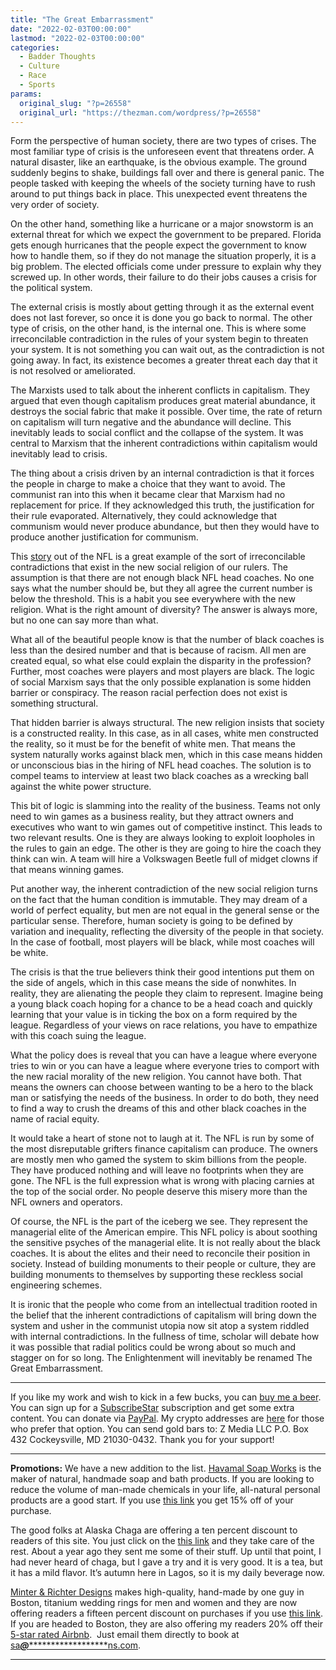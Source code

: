 ```yaml
---
title: "The Great Embarrassment"
date: "2022-02-03T00:00:00"
lastmod: "2022-02-03T00:00:00"
categories:
  - Badder Thoughts
  - Culture
  - Race
  - Sports
params:
  original_slug: "?p=26558"
  original_url: "https://thezman.com/wordpress/?p=26558"
---
```


Form the perspective of human society, there are two types of crises.
The most familiar type of crisis is the unforeseen event that threatens
order. A natural disaster, like an earthquake, is the obvious example.
The ground suddenly begins to shake, buildings fall over and there is
general panic. The people tasked with keeping the wheels of the society
turning have to rush around to put things back in place. This unexpected
event threatens the very order of society.

On the other hand, something like a hurricane or a major snowstorm is an
external threat for which we expect the government to be prepared.
Florida gets enough hurricanes that the people expect the government to
know how to handle them, so if they do not manage the situation
properly, it is a big problem. The elected officials come under pressure
to explain why they screwed up. In other words, their failure to do
their jobs causes a crisis for the political system.

The external crisis is mostly about getting through it as the external
event does not last forever, so once it is done you go back to normal.
The other type of crisis, on the other hand, is the internal one. This
is where some irreconcilable contradiction in the rules of your system
begin to threaten your system. It is not something you can wait out, as
the contradiction is not going away. In fact, its existence becomes a
greater threat each day that it is not resolved or ameliorated.

The Marxists used to talk about the inherent conflicts in capitalism.
They argued that even though capitalism produces great material
abundance, it destroys the social fabric that make it possible. Over
time, the rate of return on capitalism will turn negative and the
abundance will decline. This inevitably leads to social conflict and the
collapse of the system. It was central to Marxism that the inherent
contradictions within capitalism would inevitably lead to crisis.

The thing about a crisis driven by an internal contradiction is that it
forces the people in charge to make a choice that they want to avoid.
The communist ran into this when it became clear that Marxism had no
replacement for price. If they acknowledged this truth, the
justification for their rule evaporated. Alternatively, they could
acknowledge that communism would never produce abundance, but then they
would have to produce another justification for communism.

This
[story](https://au.sports.yahoo.com/brian-flores-sues-nfl-giants-claiming-racial-discrimination-in-hiring-process-211356727.html)
out of the NFL is a great example of the sort of irreconcilable
contradictions that exist in the new social religion of our rulers. The
assumption is that there are not enough black NFL head coaches. No one
says what the number should be, but they all agree the current number is
below the threshold. This is a habit you see everywhere with the new
religion. What is the right amount of diversity? The answer is always
more, but no one can say more than what.

What all of the beautiful people know is that the number of black
coaches is less than the desired number and that is because of racism.
All men are created equal, so what else could explain the disparity in
the profession? Further, most coaches were players and most players are
black. The logic of social Marxism says that the only possible
explanation is some hidden barrier or conspiracy. The reason racial
perfection does not exist is something structural.

That hidden barrier is always structural. The new religion insists that
society is a constructed reality. In this case, as in all cases, white
men constructed the reality, so it must be for the benefit of white men.
That means the system naturally works against black men, which in this
case means hidden or unconscious bias in the hiring of NFL head coaches.
The solution is to compel teams to interview at least two black coaches
as a wrecking ball against the white power structure.

This bit of logic is slamming into the reality of the business. Teams
not only need to win games as a business reality, but they attract
owners and executives who want to win games out of competitive instinct.
This leads to two relevant results. One is they are always looking to
exploit loopholes in the rules to gain an edge. The other is they are
going to hire the coach they think can win. A team will hire a
Volkswagen Beetle full of midget clowns if that means winning games.

Put another way, the inherent contradiction of the new social religion
turns on the fact that the human condition is immutable. They may dream
of a world of perfect equality, but men are not equal in the general
sense or the particular sense. Therefore, human society is going to be
defined by variation and inequality, reflecting the diversity of the
people in that society. In the case of football, most players will be
black, while most coaches will be white.

The crisis is that the true believers think their good intentions put
them on the side of angels, which in this case means the side of
nonwhites. In reality, they are alienating the people they claim to
represent. Imagine being a young black coach hoping for a chance to be a
head coach and quickly learning that your value is in ticking the box on
a form required by the league. Regardless of your views on race
relations, you have to empathize with this coach suing the league.

What the policy does is reveal that you can have a league where everyone
tries to win or you can have a league where everyone tries to comport
with the new racial morality of the new religion. You cannot have both.
That means the owners can choose between wanting to be a hero to the
black man or satisfying the needs of the business. In order to do both,
they need to find a way to crush the dreams of this and other black
coaches in the name of racial equity.

It would take a heart of stone not to laugh at it. The NFL is run by
some of the most disreputable grifters finance capitalism can produce.
The owners are mostly men who gamed the system to skim billions from the
people. They have produced nothing and will leave no footprints when
they are gone. The NFL is the full expression what is wrong with placing
carnies at the top of the social order. No people deserve this misery
more than the NFL owners and operators.

Of course, the NFL is the part of the iceberg we see. They represent the
managerial elite of the American empire. This NFL policy is about
soothing the sensitive psyches of the managerial elite. It is not really
about the black coaches. It is about the elites and their need to
reconcile their position in society. Instead of building monuments to
their people or culture, they are building monuments to themselves by
supporting these reckless social engineering schemes.

It is ironic that the people who come from an intellectual tradition
rooted in the belief that the inherent contradictions of capitalism will
bring down the system and usher in the communist utopia now sit atop a
system riddled with internal contradictions. In the fullness of time,
scholar will debate how it was possible that radial politics could be
wrong about so much and stagger on for so long. The Enlightenment will
inevitably be renamed The Great Embarrassment.

------------------------------------------------------------------------

If you like my work and wish to kick in a few bucks, you can
<a href="https://www.buymeacoffee.com/mujolulu" rel="noopener"
target="_blank">buy me a beer</a>. You can sign up for a
<a href="https://www.subscribestar.com/the-z-blog" rel="noopener"
target="_blank">SubscribeStar</a> subscription and get some extra
content. You can donate via <a
href="https://www.paypal.com/donate/?cmd=_s-xclick&amp;hosted_button_id=UDAS2Q8JYA6CN&amp;source=url"
rel="noopener" target="_blank">PayPal</a>. My crypto addresses are
<a href="https://thezman.com/wordpress/?page_id=22713" rel="noopener"
target="_blank">here</a> for those who prefer that option. You can send
gold bars to: Z Media LLC P.O. Box 432 Cockeysville, MD 21030-0432.
Thank you for your support!

------------------------------------------------------------------------

**Promotions:** We have a new addition to the list.
<a href="https://havamalsoapworks.com/" rel="noopener"
target="_blank">Havamal Soap Works</a> is the maker of natural, handmade
soap and bath products. If you are looking to reduce the volume of
man-made chemicals in your life, all-natural personal products are a
good start. If you use
<a href="https://havamalsoapworks.com/discount/ZMAN" rel="noopener"
target="_blank">this link</a> you get 15% off of your purchase.

The good folks at Alaska Chaga are offering a ten percent discount to
readers of this site. You just click on the
<a href="https://alaskachaga.us/discount/ZMAN" rel="noopener noreferrer"
target="_blank">this link</a> and they take care of the rest. About a
year ago they sent me some of their stuff. Up until that point, I had
never heard of chaga, but I gave a try and it is very good. It is a tea,
but it has a mild flavor. It’s autumn here in Lagos, so it is my daily
beverage now.

<a href="https://www.minterandrichterdesigns.com/"
rel="noreferrer nofollow noopener" target="_blank">Minter &amp; Richter
Designs</a> makes high-quality, hand-made by one guy in Boston, titanium
wedding rings for men and women and they are now offering readers a
fifteen percent discount on purchases if you use
<a href="https://www.minterandrichterdesigns.com/discount/ZMAN"
rel="noreferrer nofollow noopener" target="_blank">this link</a>.
<span class="highlight"><span class="colour"><span class="font"><span class="size">If
you are headed to Boston, they are also offering my readers 20% off
their <a
href="https://www.airbnb.com/users/7988017/listings?user_id=7988017&amp;s=3"
rel="noopener noreferrer" target="_blank">5-star rated Airbnb</a>.  Just
email them directly to book at
<a href="mailto:sa***@*********************ns.com"
data-original-string="Sx2kLc3uSLb4WxhLyZ09jg==cb7wr+CrNjTBqqzUybBk/Yb7X6/QK+hHTa4HINLOvPsCCeEZE5ra2WuvicQugMWyrrj"><span
class="apbct-email-encoder"
data-original-string="ZjKGLvludcsScvcRwVDjDg==cb7+HL75SEuo3sefLtz3d2AYMnAgZLt3M04/wLIQd3x/+tU0Qoj4ODQSdoShiSVwzYq"
title="This contact has been encoded by Anti-Spam by CleanTalk. Click to decode. To finish the decoding make sure that JavaScript is enabled in your browser.">sa<span
class="apbct-blur">***</span>@<span
class="apbct-blur">*********************</span>ns.com</span></a>.</span></span></span></span>

------------------------------------------------------------------------
